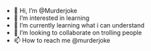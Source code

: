 - 👋 Hi, I’m @Murderjoke
- 👀 I’m interested in learning
- 🌱 I’m currently learning what i can understand
- 💞️ I’m looking to collaborate on trolling people
- 📫 How to reach me @murderjoke

<!---
Murderjoke/Murderjoke is a ✨ special ✨ repository because its `README.md` (this file) appears on your GitHub profile.
You can click the Preview link to take a look at your changes.
--->

